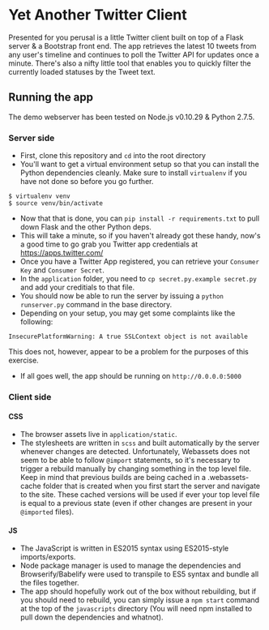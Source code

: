 # Yet Another Twitter Client

Presented for you perusal is a little Twitter client built on top of a Flask server & a Bootstrap front end. The app retrieves the latest 10 tweets from any user's timeline and continues to poll the Twitter API for updates once a minute. There's also a nifty little tool that enables you to quickly filter the currently loaded statuses by the Tweet text.

## Running the app

The demo webserver has been tested on Node.js v0.10.29 & Python 2.7.5.

### Server side
* First, clone this repository and `cd` into the root directory
* You'll want to get a virtual environment setup so that you can install the Python dependencies cleanly. Make sure to install `virtualenv` if you have not done so before you go further.
```
$ virtualenv venv
$ source venv/bin/activate
```
* Now that that is done, you can `pip install -r requirements.txt` to pull down Flask and the other Python deps.
* This will take a minute, so if you haven't already got these handy, now's a good time to go grab you Twitter app credentials at https://apps.twitter.com/
* Once you have a Twitter App registered, you can retrieve your `Consumer Key` and `Consumer Secret`.
* In the `application` folder, you need to `cp secret.py.example secret.py` and add your creditials to that file.
* You should now be able to run the server by issuing a `python runserver.py` command in the base directory.
* Depending on your setup, you may get some complaints like the following:
```
InsecurePlatformWarning: A true SSLContext object is not available
```
This does not, however, appear to be a problem for the purposes of this exercise.
* If all goes well, the app should be running on `http://0.0.0.0:5000`

### Client side
#### CSS
* The browser assets live in `application/static`.
* The stylesheets are written in `scss` and built automatically by the server whenever changes are detected. Unfortunately, Webassets does not seem to be able to follow `@import` statements, so it's necessary to trigger a rebuild manually by changing something in the top level file. Keep in mind that previous builds are being cached in a .webassets-cache folder that is created when you first start the server and navigate to the site. These cached versions will be used if ever your top level file is equal to a previous state (even if other changes are present in your `@imported` files).

#### JS
* The JavaScript is written in ES2015 syntax using ES2015-style imports/exports.
* Node package manager is used to manage the dependencies and Browserify/Babelify were used to transpile to ES5 syntax and bundle all the files together.
* The app should hopefully work out of the box without rebuilding, but if you should need to rebuild, you can simply issue a `npm start` command at the top of the `javascripts` directory (You will need npm installed to pull down the dependencies and whatnot).